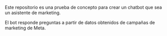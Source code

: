 Este repositorio es una prueba de concepto para crear un chatbot que sea un asistente de marketing.

El bot responde preguntas a partir de datos obtenidos de campañas de marketing de Meta.
